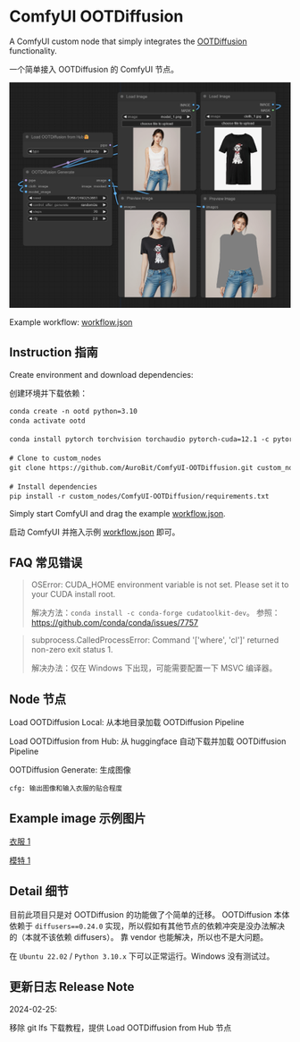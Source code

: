 # ComfyUI OOTDiffusion

A ComfyUI custom node that simply integrates the [OOTDiffusion](https://github.com/levihsu/OOTDiffusion) functionality.

一个简单接入 OOTDiffusion 的 ComfyUI 节点。

![](./assets/graph.png)

Example workflow: [workflow.json](./assets/workflow.json)

## Instruction 指南

Create environment and download dependencies:

创建环境并下载依赖：

```txt
conda create -n ootd python=3.10
conda activate ootd

conda install pytorch torchvision torchaudio pytorch-cuda=12.1 -c pytorch -c nvidia

# Clone to custom_nodes
git clone https://github.com/AuroBit/ComfyUI-OOTDiffusion.git custom_nodes/ComfyUI-OOTDiffusion

# Install dependencies
pip install -r custom_nodes/ComfyUI-OOTDiffusion/requirements.txt
```

Simply start ComfyUI and drag the example [workflow.json](./assets/workflow.json).

启动 ComfyUI 并拖入示例 [workflow.json](./assets/workflow.json) 即可。

## FAQ 常见错误

> OSError: CUDA_HOME environment variable is not set. Please set it to your CUDA install root.
>
> 解决方法：`conda install -c conda-forge cudatoolkit-dev`。
> 参照：https://github.com/conda/conda/issues/7757

> subprocess.CalledProcessError: Command '['where', 'cl']' returned non-zero exit status 1.
>
> 解决办法：仅在 Windows 下出现，可能需要配置一下 MSVC 编译器。

## Node 节点

Load OOTDiffusion Local: 从本地目录加载 OOTDiffusion Pipeline

Load OOTDiffusion from Hub: 从 huggingface 自动下载并加载 OOTDiffusion Pipeline

OOTDiffusion Generate: 生成图像

    cfg: 输出图像和输入衣服的贴合程度

## Example image 示例图片

[衣服 1](./assets/cloth_1.jpg)

[模特 1](./assets/model_1.png)

## Detail 细节

目前此项目只是对 OOTDiffusion 的功能做了个简单的迁移。
OOTDiffusion 本体依赖于 `diffusers==0.24.0` 实现，所以假如有其他节点的依赖冲突是没办法解决的（本就不该依赖 diffusers）。
靠 vendor 也能解决，所以也不是大问题。

在 `Ubuntu 22.02` / `Python 3.10.x` 下可以正常运行。Windows 没有测试过。

## 更新日志 Release Note

2024-02-25:

移除 git lfs 下载教程，提供 Load OOTDiffusion from Hub 节点
